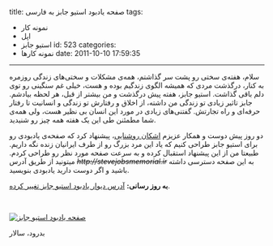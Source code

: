 title: صفحه یادبود استیو جابز به فارسی
tags:
  - نمونه کار
  - اپل
  - استیو جابز
id: 523
categories:
  - نمونه کارها
date: 2011-10-10 17:59:35
---

سلام،
هفته‌ی سختی رو پشت سر گذاشتم، همه‌ی مشکلات و سختی‌های زندگی روزمره به کنار، درگذشت مردی که همیشه الگوی زندگیم بوده و هست، خیلی غم سنگینی رو توی دلم باقی گذاشت. استیو جابز، هفته پیش درگذشت و من بیشتر از قبل، هر لحظه بیادشم. جابز تاثیر زیادی تو زندگی من داشته، از اخلاق و رفتارش تو زندگی و انسانیت تا رفتار حرفه‌ای و راه تجارتش. گفتنی‌های زیادی در مورد این انسان بی نظیر هست، ولی همه‌ی شما مطمئنن طی این یک هفته همه چیز رو شنیدید.

دو روز پیش دوست و همکار عزیزم [اشکان روشنایی](http://www.facebook.com/profile.php?id=620440964)، پیشنهاد کرد که صفحه‌ی یادبودی رو برای استیو جابز طراحی کنیم که یاد این مرد بزرگ رو از طرف ایرانیان زنده نگه داریم. طبیعتا من از این پیشنهاد استقبال کرده و به سرعت صفحه مورد نظر رو طراحی کردم. میتونید از طریق آدرس <del>_http://stevejobsmemorial.ir_</del> به این صفحه دسترسی داشته باشید و اگر دوست دارید یادبودی بنویسید.

**به روز رسانی:** [آدرس دیوار یادبود استیو جابز تغییر کرده](http://sallar.me/1390/12/12/a-note-about-steve-jobs-memorial-website/).

&nbsp;

[![صفحه یادبود استیو جابز](http://sallar.me/wp-content/uploads/2011/10/steve.jpg "استیو جابز")](http://stevejobsmemorial.ir)

بدرود، سالار
